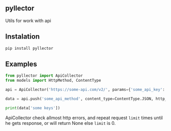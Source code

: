 ## pyllector
Utils for work with api

## Instalation

```Bash
pip install pyllector 
```

## Examples

```Python
from pyllector import ApiCollector
from models import HttpMethod, ContentType

api = ApiCollector('https://some-api.com/v2/', params={'some_api_key': 'some...'})

data = api.push('some_api_method', content_type=ContentType.JSON, http_method=HttpMethod.POST)

print(data['some keys'])

```

ApiCollector check allmost http errors,
 and repeat request `limit` times until he gets response,
  or will return None else `limit` is 0.
